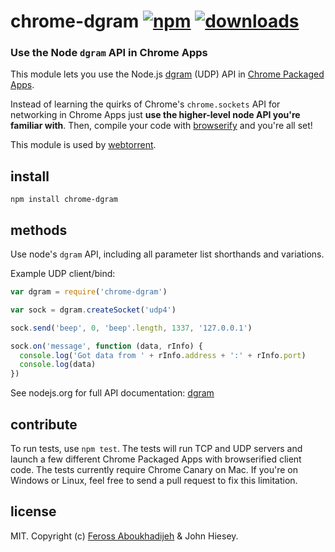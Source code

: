 # chrome-dgram [![npm](https://img.shields.io/npm/v/chrome-dgram.svg)](https://npmjs.org/package/chrome-dgram) [![downloads](https://img.shields.io/npm/dm/chrome-dgram.svg)](https://npmjs.org/package/chrome-dgram)

### Use the Node `dgram` API in Chrome Apps

This module lets you use the Node.js [dgram](http://nodejs.org/api/dgram.html) (UDP) API in [Chrome Packaged Apps](http://developer.chrome.com/apps/about_apps.html).

Instead of learning the quirks of Chrome's `chrome.sockets` API for networking in Chrome Apps just **use the higher-level node API you're familiar with**. Then, compile your code with [browserify](https://github.com/substack/node-browserify) and you're all set!

This module is used by [webtorrent](https://github.com/feross/webtorrent).

## install

```
npm install chrome-dgram
```

## methods

Use node's `dgram` API, including all parameter list shorthands and variations.

Example UDP client/bind:

```js
var dgram = require('chrome-dgram')

var sock = dgram.createSocket('udp4')

sock.send('beep', 0, 'beep'.length, 1337, '127.0.0.1')

sock.on('message', function (data, rInfo) {
  console.log('Got data from ' + rInfo.address + ':' + rInfo.port)
  console.log(data)
})
```

See nodejs.org for full API documentation: [dgram](http://nodejs.org/api/dgram.html)

## contribute

To run tests, use `npm test`. The tests will run TCP and UDP servers and launch a few different Chrome Packaged Apps with browserified client code. The tests currently require Chrome Canary on Mac. If you're on Windows or Linux, feel free to send a pull request to fix this limitation.

## license

MIT. Copyright (c) [Feross Aboukhadijeh](http://feross.org) & John Hiesey.
